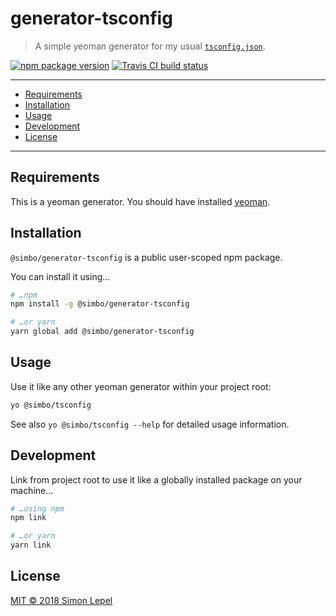 generator-tsconfig
======================

  > A simple yeoman generator for my usual
  > [`tsconfig.json`](https://www.typescriptlang.org/docs/handbook/tsconfig-json.html).

[![npm package version](https://img.shields.io/npm/v/@simbo/generator-tsconfig.svg?style=flat-square)](https://www.npmjs.com/package/@simbo/generator-tsconfig)
[![Travis CI build status](https://travis-ci.org/simbo/generator-tsconfig.svg?branch=master)](https://travis-ci.org/simbo/generator-tsconfig/builds)

---

<!-- TOC depthTo:3 -->

- [Requirements](#requirements)
- [Installation](#installation)
- [Usage](#usage)
- [Development](#development)
- [License](#license)

<!-- /TOC -->

---


## Requirements

This is a yeoman generator. You should have installed
[yeoman](http://yeoman.io/).


## Installation

`@simbo/generator-tsconfig` is a public user-scoped npm package.

You can install it using…

``` sh
# …npm
npm install -g @simbo/generator-tsconfig

# …or yarn
yarn global add @simbo/generator-tsconfig
```


## Usage

Use it like any other yeoman generator within your project root:

``` sh
yo @simbo/tsconfig
```

See also `yo @simbo/tsconfig --help` for detailed usage information.


## Development

Link from project root to use it like a globally installed package on your
machine…

``` sh
# …using npm
npm link

# …or yarn
yarn link
```


## License

[MIT © 2018 Simon Lepel](http://simbo.mit-license.org/)
